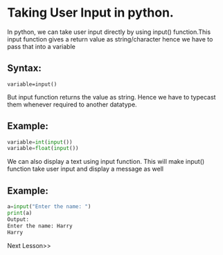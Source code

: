 # Taking User Input in python.

In python, we can take user input directly by using input() function.This input function gives a return value as string/character hence we have to pass that into a variable

## Syntax:

`variable=input()`

But input function returns the value as string. Hence we have to typecast them whenever required to another datatype.

## Example:

```python
variable=int(input())
variable=float(input())
```

We can also display a text using input function. This will make input() function take user input and display a message as well

## Example:

```python
a=input("Enter the name: ")
print(a)
Output:
Enter the name: Harry
Harry
```

Next Lesson>>
